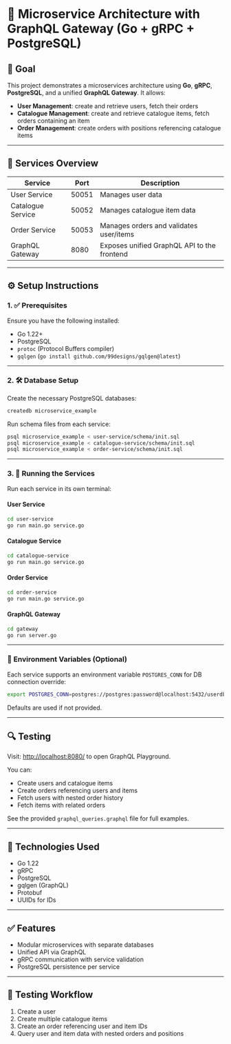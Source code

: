 # 🧪 Microservice Architecture with GraphQL Gateway (Go + gRPC + PostgreSQL)

## 🎯 Goal

This project demonstrates a microservices architecture using **Go**, **gRPC**, **PostgreSQL**, and a unified **GraphQL Gateway**. It allows:

- **User Management**: create and retrieve users, fetch their orders
- **Catalogue Management**: create and retrieve catalogue items, fetch orders containing an item
- **Order Management**: create orders with positions referencing catalogue items

---

## 🧱 Services Overview

| Service           | Port  | Description                                 |
| ----------------- | ----- | ------------------------------------------- |
| User Service      | 50051 | Manages user data                           |
| Catalogue Service | 50052 | Manages catalogue item data                 |
| Order Service     | 50053 | Manages orders and validates user/items     |
| GraphQL Gateway   | 8080  | Exposes unified GraphQL API to the frontend |

---

## ⚙️ Setup Instructions

### 1. ✅ Prerequisites

Ensure you have the following installed:

- Go 1.22+
- PostgreSQL
- `protoc` (Protocol Buffers compiler)
- `gqlgen` (`go install github.com/99designs/gqlgen@latest`)

---

### 2. 🛠 Database Setup

Create the necessary PostgreSQL databases:

```bash
createdb microservice_example
```

Run schema files from each service:

```bash
psql microservice_example < user-service/schema/init.sql
psql microservice_example < catalogue-service/schema/init.sql
psql microservice_example < order-service/schema/init.sql
```

---

### 3. 🚀 Running the Services

Run each service in its own terminal:

#### User Service

```bash
cd user-service
go run main.go service.go
```

#### Catalogue Service

```bash
cd catalogue-service
go run main.go service.go
```

#### Order Service

```bash
cd order-service
go run main.go service.go
```

#### GraphQL Gateway

```bash
cd gateway
go run server.go
```

---

### 🔐 Environment Variables (Optional)

Each service supports an environment variable `POSTGRES_CONN` for DB connection override:

```bash
export POSTGRES_CONN=postgres://postgres:password@localhost:5432/userdb?sslmode=disable
```

Defaults are used if not provided.

---

## 🔍 Testing

Visit: [http://localhost:8080/](http://localhost:8080/) to open GraphQL Playground.

You can:

- Create users and catalogue items
- Create orders referencing users and items
- Fetch users with nested order history
- Fetch items with related orders

See the provided `graphql_queries.graphql` file for full examples.

---

## 🧠 Technologies Used

- Go 1.22
- gRPC
- PostgreSQL
- gqlgen (GraphQL)
- Protobuf
- UUIDs for IDs

---

## ✅ Features

- Modular microservices with separate databases
- Unified API via GraphQL
- gRPC communication with service validation
- PostgreSQL persistence per service

---

## 🧪 Testing Workflow

1. Create a user
2. Create multiple catalogue items
3. Create an order referencing user and item IDs
4. Query user and item data with nested orders and positions